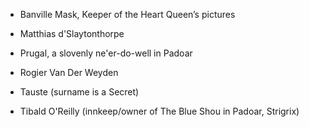 
- Banville Mask, Keeper of the Heart Queen’s pictures


- Matthias d'Slaytonthorpe
- Prugal, a slovenly ne'er-do-well in Padoar
- Rogier Van Der Weyden
- Tauste (surname is a Secret)
- Tibald O'Reilly (innkeep/owner of The Blue Shou in Padoar, Strigrix)
